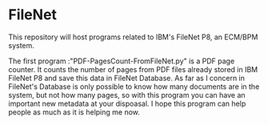 # FileNet
This repository will host programs related to IBM's FileNet P8, an ECM/BPM system.

The first program :"PDF-PagesCount-FromFileNet.py" is a PDF page counter. It counts the number of pages from PDF files already 
stored in IBM FileNet P8 and save this data in FileNet Database. As far as I concern in FileNet's Database is only possible to 
know how many documents are in the system, but not how many pages, so with this program you can have an important new metadata
at your dispoasal.
I hope this program can help people as much as it is helping me now.
